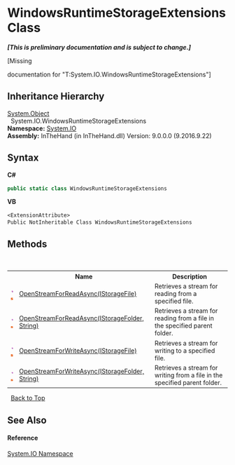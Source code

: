 # WindowsRuntimeStorageExtensions Class
 _**\[This is preliminary documentation and is subject to change.\]**_

\[Missing <summary> documentation for "T:System.IO.WindowsRuntimeStorageExtensions"\]


## Inheritance Hierarchy
<a href="http://msdn2.microsoft.com/en-us/library/e5kfa45b" target="_blank">System.Object</a><br />&nbsp;&nbsp;System.IO.WindowsRuntimeStorageExtensions<br />
**Namespace:**&nbsp;<a href="N_System_IO">System.IO</a><br />**Assembly:**&nbsp;InTheHand (in InTheHand.dll) Version: 9.0.0.0 (9.2016.9.22)

## Syntax

**C#**<br />
``` C#
public static class WindowsRuntimeStorageExtensions
```

**VB**<br />
``` VB
<ExtensionAttribute>
Public NotInheritable Class WindowsRuntimeStorageExtensions
```


## Methods
&nbsp;<table><tr><th></th><th>Name</th><th>Description</th></tr><tr><td>![Public method](media/pubmethod.gif "Public method")![Static member](media/static.gif "Static member")</td><td><a href="M_System_IO_WindowsRuntimeStorageExtensions_OpenStreamForReadAsync">OpenStreamForReadAsync(IStorageFile)</a></td><td>
Retrieves a stream for reading from a specified file.</td></tr><tr><td>![Public method](media/pubmethod.gif "Public method")![Static member](media/static.gif "Static member")</td><td><a href="M_System_IO_WindowsRuntimeStorageExtensions_OpenStreamForReadAsync_1">OpenStreamForReadAsync(IStorageFolder, String)</a></td><td>
Retrieves a stream for reading from a file in the specified parent folder.</td></tr><tr><td>![Public method](media/pubmethod.gif "Public method")![Static member](media/static.gif "Static member")</td><td><a href="M_System_IO_WindowsRuntimeStorageExtensions_OpenStreamForWriteAsync">OpenStreamForWriteAsync(IStorageFile)</a></td><td>
Retrieves a stream for writing to a specified file.</td></tr><tr><td>![Public method](media/pubmethod.gif "Public method")![Static member](media/static.gif "Static member")</td><td><a href="M_System_IO_WindowsRuntimeStorageExtensions_OpenStreamForWriteAsync_1">OpenStreamForWriteAsync(IStorageFolder, String)</a></td><td>
Retrieves a stream for writing from a file in the specified parent folder.</td></tr></table>&nbsp;
<a href="#windowsruntimestorageextensions-class">Back to Top</a>

## See Also


#### Reference
<a href="N_System_IO">System.IO Namespace</a><br />